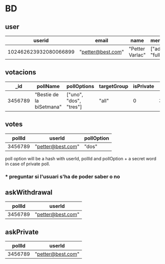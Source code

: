 # BD
## user
**userid** | email | name | membership
 ---| --- | --- | ---
 102462623932080066899 | "petter@best.com"| "Petter Varlac" | ["admin", "full", "all"]

## votacions
**_id** | pollName | pollOptions | targetGroup | isPrivate | pollDeadline | description
 --- | --- | --- | --- | --- | --- | ---
3456789 | "Bestie de la biSetmana" | ["uno", "dos", "tres"] | "all" | 0 | 3234672825 | "Si volen possar una descripcio"

## votes
**pollId** | **userId** | pollOption
 --- | --- | ---
3456789 | "petter@best.com" | "dos"

poll option will be a hash with userId, pollId and pollOption + a secret word in case of private poll.

### \* preguntar si l'usuari s'ha de poder saber o no
## askWithdrawal
**pollId** | **userId**
 --- | ---
3456789 | "petter@best.com"

## askPrivate
**pollId** | **userId**
 --- | ---
3456789 | "petter@best.com"
